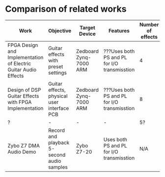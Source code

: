 # Comparison of related works

Work | Objective | Target Device | Features | Number of effects 
-- | -- | -- | -- | -- 
FPGA Design and Implementation of Electric Guitar Audio Effects | Guitar effects with preset settings | Zedboard Zynq-7000 ARM | ???Uses both PS and PL for I/O transmisstion | 4
Design of DSP Guitar Effects with FPGA Implementation | Guitar effects, physical user interface PCB | Zedboard Zynq-7000 ARM | ???Uses both PS and PL for I/O transmisstion | 8
? | - | - | - | 5?
Zybo Z7 DMA Audio Demo | Record and playback 5-second audio samples | Zybo Z7-20 | Uses both PS and PL for I/O transmisstion | N/A
